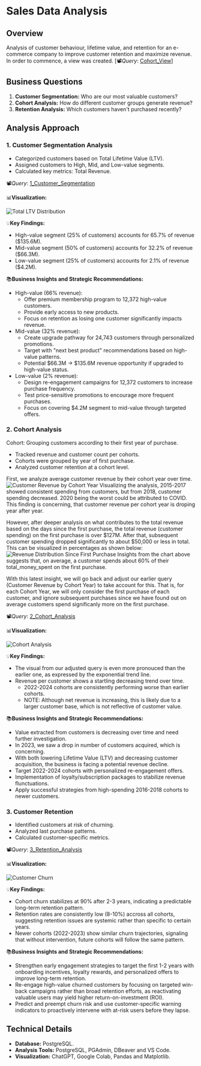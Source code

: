 # Sales Data Analysis

## Overview
Analysis of customer behaviour, lifetime value, and retention for an e-commerce company to improve customer retention and maximize revenue.
In order to commence, a view was created.
[📽️*Query*: [Cohort_View](Scripts/cohort_view.sql)]

## Business Questions
1. **Customer Segmentation:** Who are our most valuable customers?
2. **Cohort Analysis:** How do different customer groups generate revenue?
3. **Retention Analysis:** Which customers haven't purchased recently?

## Analysis Approach

### 1. Customer Segmentation Analysis
- Categorized customers based on Total Lifetime Value (LTV).
- Assigned customers to High, Mid, and Low-value segments.
- Calculated key metrics: Total Revenue.

📽️*Query*: [1_Customer_Segmentation](Scripts/1_customer_segmentation.sql)

📊**Visualization:**

![Total LTV Distribution](images/ltv_distribution_pie_chart.png)

💡**Key Findings:**
- High-value segment (25% of customers) accounts for 65.7% of revenue ($135.6M).
- Mid-value segment (50% of customers) accounts for 32.2% of revenue ($66.3M).
- Low-value segment (25% of customers) accounts for 2.1% of revenue ($4.2M).

📚**Business Insights and Strategic Recommendations:**
- High-value (66% revenue):
    * Offer premium membership program to 12,372 high-value customers.
    * Provide early access to new products.
    * Focus on retention as losing one customer significantly impacts revenue.
- Mid-value (32% revenue):
    * Create upgrade pathway for 24,743 customers through personalized promotions.
    * Target with "next best product" recommendations based on high-value patterns.
    * Potential $66.3M -> $135.6M revenue opportunity if upgraded to high-value status.
- Low-value (2% revenue):
    * Design re-engagement campaigns for 12,372 customers to increase purchase frequency.
    * Test price-sensitive promotions to encourage more frequent purchases.
    * Focus on covering $4.2M segment to mid-value through targeted offers.

### 2. Cohort Analysis
Cohort: Grouping customers according to their first year of purchase.
- Tracked revenue and customer count per cohorts.
- Cohorts were grouped by year of first purchase.
- Analyzed customer retention at a cohort level.

First, we analyze average customer revenue by their cohort year over time.
![Customer Revenue by Cohort Year](images/customer_revenue_cohort_year.png)
Visualizing the analysis, 2015-2017 showed consistent spending from customers, but from 2018, customer spending decreased. 2020 being the worst could be attributed to COVID. This finding is concerning, that customer revenue per cohort year is droping year after year.

However, after deeper analysis on what contributes to the total revenue based on the days since the first purchase, the total revenue (customer spending) on the first purchase is over $127M. After that, subsequent customer spending dropped significantly to about $50,000 or less in total. This can be visualized in percentages as shown below:
![Revenue Distribution Since First Purchase](images/revenue_distribution_since_first_purchase.png)
Insights from the chart above suggests that, on average, a customer spends about 60% of their total_money_spent on the first purchase.

With this latest insight, we will go back and adjust our earlier query (Customer Revenue by Cohort Year) to take account for this. That is, for each Cohort Year, we will only consider the first purchase of each customer, and ignore subsequent purchases since we have found out on average customers spend significanly more on the first purchase.

📽️*Query*: [2_Cohort_Analysis](Scripts/2_cohort_analysis.sql)

📊**Visualization:**

![Cohort Analysis](images/customer_revenue_cohort_year_adjusted.png)

💡**Key Findings:**
- The visual from our adjusted query is even more pronouced than the earlier one, as expressed by the exponential trend line.
- Revenue per customer shows a startling decreasing trend over time.
    - 2022-2024 cohorts are consistently performing worse than earlier cohorts.
    - NOTE: Although net revenue is increasing, this is likely due to a larger customer base, which is not reflective of customer value.

📚**Business Insights and Strategic Recommendations:**
- Value extracted from customers is decreasing over time and need further investigation.
- In 2023, we saw a drop in number of customers acquired, which is concerning.
- With both lowering Lifetime Value (LTV) and decreasing customer acquisition, the business is facing a potential revenue decline.
- Target 2022-2024 cohorts with personalized re-engagement offers.
- Implementation of loyalty/subscription packages to stabilize revenue flunctuations.
- Apply successful strategies from high-spending 2016-2018 cohorts to newer customers.

### 3. Customer Retention
- Identified customers at risk of churning.
- Analyzed last purchase patterns.
- Calculated customer-specific metrics.

📽️*Query*: [3_Retention_Analysis](Scripts/3_retention_analysis.sql)

📊**Visualization:**

![Customer Churn](images/customer_status_by_cohort_year.png)

💡**Key Findings:**
- Cohort churn stabilizes at 90% after 2-3 years, indicating a predictable long-term retention pattern.
- Retention rates are consistently low (8-10%) accross all cohorts, suggesting retention issues are systemic rather than specific to certain years.
- Newer cohorts (2022-2023) show similar churn trajectories, signaling that without intervention, future cohorts will follow the same pattern.

📚**Business Insights and Strategic Recommendations:**
- Strengthen early engagement strategies to target the first 1-2 years with onboarding incentives, loyalty rewards, and personalized offers to improve long-term retention.
- Re-engage high-value churned customers by focusing on targeted win-back campaigns rather than broad retention efforts, as reactivating valuable users may yield higher return-on-investment (ROI).
- Predict and preempt churn risk and use customer-specific warning indicators to proactively intervene with at-risk users before they lapse.

## Technical Details
- **Database:** PostgreSQL.
- **Analysis Tools:** PostgreSQL, PGAdmin, DBeaver and VS Code.
- **Visualization:** ChatGPT, Google Colab, Pandas and Matplotlib.